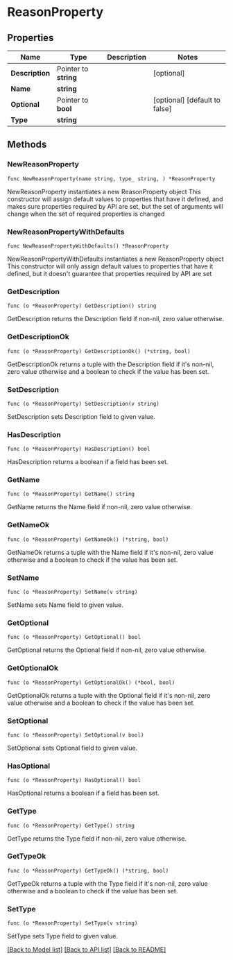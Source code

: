 # ReasonProperty

## Properties

Name | Type | Description | Notes
------------ | ------------- | ------------- | -------------
**Description** | Pointer to **string** |  | [optional] 
**Name** | **string** |  | 
**Optional** | Pointer to **bool** |  | [optional] [default to false]
**Type** | **string** |  | 

## Methods

### NewReasonProperty

`func NewReasonProperty(name string, type_ string, ) *ReasonProperty`

NewReasonProperty instantiates a new ReasonProperty object
This constructor will assign default values to properties that have it defined,
and makes sure properties required by API are set, but the set of arguments
will change when the set of required properties is changed

### NewReasonPropertyWithDefaults

`func NewReasonPropertyWithDefaults() *ReasonProperty`

NewReasonPropertyWithDefaults instantiates a new ReasonProperty object
This constructor will only assign default values to properties that have it defined,
but it doesn't guarantee that properties required by API are set

### GetDescription

`func (o *ReasonProperty) GetDescription() string`

GetDescription returns the Description field if non-nil, zero value otherwise.

### GetDescriptionOk

`func (o *ReasonProperty) GetDescriptionOk() (*string, bool)`

GetDescriptionOk returns a tuple with the Description field if it's non-nil, zero value otherwise
and a boolean to check if the value has been set.

### SetDescription

`func (o *ReasonProperty) SetDescription(v string)`

SetDescription sets Description field to given value.

### HasDescription

`func (o *ReasonProperty) HasDescription() bool`

HasDescription returns a boolean if a field has been set.

### GetName

`func (o *ReasonProperty) GetName() string`

GetName returns the Name field if non-nil, zero value otherwise.

### GetNameOk

`func (o *ReasonProperty) GetNameOk() (*string, bool)`

GetNameOk returns a tuple with the Name field if it's non-nil, zero value otherwise
and a boolean to check if the value has been set.

### SetName

`func (o *ReasonProperty) SetName(v string)`

SetName sets Name field to given value.


### GetOptional

`func (o *ReasonProperty) GetOptional() bool`

GetOptional returns the Optional field if non-nil, zero value otherwise.

### GetOptionalOk

`func (o *ReasonProperty) GetOptionalOk() (*bool, bool)`

GetOptionalOk returns a tuple with the Optional field if it's non-nil, zero value otherwise
and a boolean to check if the value has been set.

### SetOptional

`func (o *ReasonProperty) SetOptional(v bool)`

SetOptional sets Optional field to given value.

### HasOptional

`func (o *ReasonProperty) HasOptional() bool`

HasOptional returns a boolean if a field has been set.

### GetType

`func (o *ReasonProperty) GetType() string`

GetType returns the Type field if non-nil, zero value otherwise.

### GetTypeOk

`func (o *ReasonProperty) GetTypeOk() (*string, bool)`

GetTypeOk returns a tuple with the Type field if it's non-nil, zero value otherwise
and a boolean to check if the value has been set.

### SetType

`func (o *ReasonProperty) SetType(v string)`

SetType sets Type field to given value.



[[Back to Model list]](../README.md#documentation-for-models) [[Back to API list]](../README.md#documentation-for-api-endpoints) [[Back to README]](../README.md)


